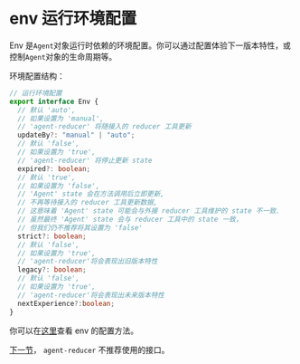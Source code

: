 # env 运行环境配置

Env 是`Agent`对象运行时依赖的环境配置。你可以通过配置体验下一版本特性，或控制`Agent`对象的生命周期等。

环境配置结构：
```typescript
// 运行环境配置
export interface Env {
  // 默认 'auto', 
  // 如果设置为 'manual', 
  // 'agent-reducer' 将随接入的 reducer 工具更新 
  updateBy?: "manual" | "auto";
  // 默认 'false',
  // 如果设置为 'true',
  // 'agent-reducer' 将停止更新 state
  expired?: boolean;
  // 默认 'true',
  // 如果设置为 'false',
  // 'Agent' state 会在方法调用后立即更新,
  // 不再等待接入的 reducer 工具更新数据,
  // 这意味着 'Agent' state 可能会与外接 reducer 工具维护的 state 不一致.
  // 虽然最终 'Agent' state 会与 reducer 工具中的 state 一致，
  // 但我们仍不推荐将其设置为 'false' 
  strict?: boolean;
  // 默认 'false',
  // 如果设置为 'true',
  // 'agent-reducer'将会表现出旧版本特性
  legacy?: boolean;
  // 默认 'false',
  // 如果设置为 'true',
  // 'agent-reducer'将会表现出未来版本特性
  nextExperience?:boolean;
}
```
你可以在[这里](https://github.com/filefoxper/agent-reducer/blob/master/test/zh/guides/tryEnv.spec.ts)查看 env 的配置方法。

[下一节](https://github.com/filefoxper/agent-reducer/blob/master/documents/zh/guides/not_recommend.md)， `agent-reducer` 不推荐使用的接口。
